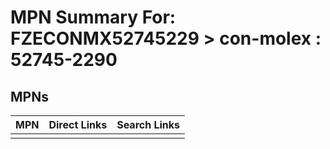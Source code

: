 



# MPN Summary For: FZECONMX52745229 > con-molex : 52745-2290

## MPNs
  

|MPN|Direct Links|Search Links|
| :--- | :--- | :--- |
||||
